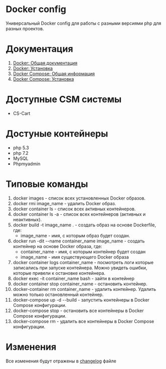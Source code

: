 # Docker config
Универсальный Docker config для работы с разными версиями php для разных проектов.

# Документация
1. [Docker: Общая документация](https://docs.docker.com/)
2. [Docker: Установка](https://docs.docker.com/install/)
3. [Docker Compose: Общая информация](https://docs.docker.com/compose/overview/)
4. [Docker Compose: Установка](https://docs.docker.com/compose/install/)

# Доступные CSM системы
  - CS-Cart

# Достуные контейнеры
 - php 5.3
 - php 7.2
 - MySQL
 - Phpmyadmin

# Типовые команды
1. docker images - список всех установленных Docker образов.
1. docker rmi image_name - удалить Docker образ.
1. docker container ls - список всех активных контейнеров.
1. docker container ls -a - список всех контейнеров (активных и неактивных).
1. docker build -t image_name . - создать образ на основе Dockerfile, где:
   - image_name - имя, с которым образ будет создан.
1. docker run -dit --name container_name image_name - создать контейнер на основе Docker образа, где:
   - container_name - имя, с которым контейнер будет создан
   - image_name - имя существующего Docker образа
1. docker container logs container_name - посмотреть логи которые записались при запуске контейнера. Можно увидеть ошибки, которые привели к остановке контейнера.
1. docker exec -it container_name bash - зайти в контейнер
1. docker container stop container_name - остановить контейнер.
1. docker-container rm container_name - удалить контейнер. Удалить можно только остановленный контейнер.
1. docker-compose up -d --build - запустить контейнеры в Docker Compose конфигурации.
1. docker-compose stop - остановить все контейнеры в Docker Compose конфигурации.
1. docker-compose rm - удалить все контейнеры в Docker Compose конфигурации.

# Изменения
Все изменения будут отражены в [changelog](https://github.com/AlekseyBusarev/docker-tools/blob/master/changelog.md) файле
